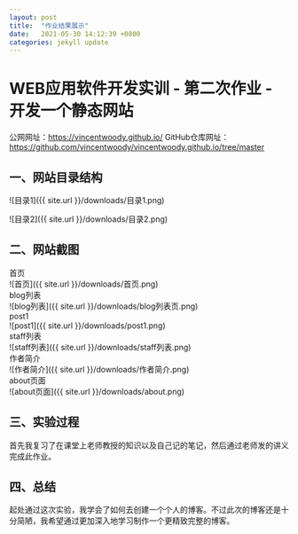 ```yaml
---
layout: post
title:  "作业结果展示"
date:   2021-05-30 14:12:39 +0800
categories: jekyll update
---
```

# WEB应用软件开发实训 - 第二次作业 - 开发一个静态网站
公网网址：https://vincentwoody.github.io/ 
GitHub仓库网址：https://github.com/vincentwoody/vincentwoody.github.io/tree/master
## 一、网站目录结构
![目录1]({{ site.url }}/downloads/目录1.png)

![目录2]({{ site.url }}/downloads/目录2.png)
## 二、网站截图
首页  
![首页]({{ site.url }}/downloads/首页.png)  
blog列表  
![blog列表]({{ site.url }}/downloads/blog列表页.png)  
post1  
![post1]({{ site.url }}/downloads/post1.png)   
staff列表  
![staff列表]({{ site.url }}/downloads/staff列表.png)  
作者简介  
![作者简介]({{ site.url }}/downloads/作者简介.png)  
about页面  
![about页面]({{ site.url }}/downloads/about.png)
## 三、实验过程
首先我复习了在课堂上老师教授的知识以及自己记的笔记，然后通过老师发的讲义完成此作业。
## 四、总结
起处通过这次实验，我学会了如何去创建一个个人的博客。不过此次的博客还是十分简陋，我希望通过更加深入地学习制作一个更精致完整的博客。